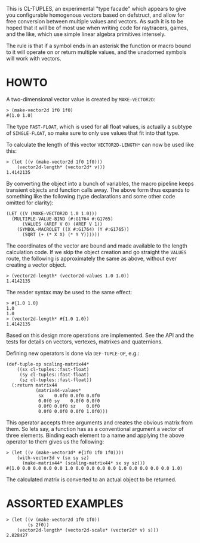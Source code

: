 This is CL-TUPLES, an experimental "type facade" which appears to give you configurable homogenous
vectors based on defstruct, and allow for free conversion between multiple values and vectors. As
such it is to be hoped that it will be of most use when writing code for raytracers, games, and
the like, which use simple linear algebra primitives intensely.

The rule is that if a symbol ends in an asterisk the function or macro bound to it will operate
on or return multiple values, and the unadorned symbols will work with vectors.

# HOWTO

A two-dimensional vector value is created by `MAKE-VECTOR2D`:

    > (make-vector2d 1f0 1f0)
    #(1.0 1.0)

The type `FAST-FLOAT`, which is used for all float values, is actually a
subtype of `SINGLE-FLOAT`, so make sure to only use values that fit into
that type.

To calculate the length of this vector `VECTOR2D-LENGTH*` can now be
used like this:

    > (let ((v (make-vector2d 1f0 1f0)))
        (vector2d-length* (vector2d* v)))
    1.4142135

By converting the object into a bunch of variables, the macro pipeline
keeps transient objects and function calls away.  The above form thus
expands to something like the following (type declarations and some
other code omitted for clarity):

    (LET ((V (MAKE-VECTOR2D 1.0 1.0)))
      (MULTIPLE-VALUE-BIND (#:G1764 #:G1765)
          (VALUES (AREF V 0) (AREF V 1))
        (SYMBOL-MACROLET ((X #:G1764) (Y #:G1765))
          (SQRT (+ (* X X) (* Y Y))))))

The coordinates of the vector are bound and made available to the length
calculation code.  If we skip the object creation and go straight the
`VALUES` route, the following is approximately the same as above,
without ever creating a vector object.

    > (vector2d-length* (vector2d-values 1.0 1.0))
    1.4142135

The reader syntax may be used to the same effect:

    > #{1.0 1.0}
    1.0
    1.0
    > (vector2d-length* #{1.0 1.0})
    1.4142135

Based on this design more operations are implemented.  See the API and
the tests for details on vectors, vertexes, matrixes and quaternions.

Defining new operators is done via `DEF-TUPLE-OP`, e.g.:

    (def-tuple-op scaling-matrix44*
        ((sx cl-tuples::fast-float)
         (sy cl-tuples::fast-float)
         (sz cl-tuples::fast-float))
      (:return matrix44
               (matrix44-values*
                sx    0.0f0 0.0f0 0.0f0
                0.0f0 sy    0.0f0 0.0f0
                0.0f0 0.0f0 sz    0.0f0
                0.0f0 0.0f0 0.0f0 1.0f0)))

This operator accepts three arguments and creates the obvious matrix
from them.  So lets say, a function has as a conventional argument a
vector of three elements.  Binding each element to a name and applying
the above operator to them gives us the following:

    > (let ((v (make-vector3d* #{1f0 1f0 1f0))))
        (with-vector3d v (sx sy sz)
          (make-matrix44* (scaling-matrix44* sx sy sz)))
    #(1.0 0.0 0.0 0.0 0.0 1.0 0.0 0.0 0.0 0.0 1.0 0.0 0.0 0.0 0.0 1.0)

The calculated matrix is converted to an actual object to be returned.

# ASSORTED EXAMPLES

    > (let ((v (make-vector2d 1f0 1f0))
            (s 2f0))
        (vector2d-length* (vector2d-scale* (vector2d* v) s)))
    2.828427
